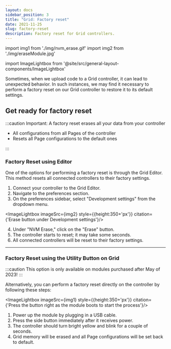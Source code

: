 ```yaml
---
layout: docs
sidebar_position: 3
title: "Grid: Factory reset"
date: 2021-11-25
slug: factory-reset
description: Factory reset for Grid controllers.
---
```



import img1 from './img/nvm_erase.gif'
import img2 from './img/eraseModule.jpg'

import ImageLightbox from '@site/src/general-layout-components/ImageLightbox'

Sometimes, when we upload code to a Grid controller, it can lead to unexpected behavior. In such instances, we may find it necessary to perform a factory reset on our Grid controller to restore it to its default settings.

## Get ready for factory reset

:::caution Important: A factory reset erases all your data from your controller

* All configurations from all Pages of the controller
* Resets all Page configurations to the default ones

:::




### Factory Reset using Editor

One of the options for performing a factory reset is through the Grid Editor. This method resets all connected controllers to their factory settings.

1. Connect your controller to the Grid Editor.
2. Navigate to the preferences section.
3. On the preferences sidebar, select "Development settings" from the dropdown menu.

<ImageLightbox imageSrc={img2}  style={{height:350+'px'}} citation={'Erase button under Development settings'}/>


4. Under "NVM Erase," click on the "Erase" button.
5. The controller starts to reset; it may take some seconds.
6. All connected controllers will be reset to their factory settings.

<!-- vedd kissebbre a kepet kerlek :) -->



---



### Factory Reset using the Utility Button on Grid

:::caution
This option is only available on modules purchased after May of 2023!
:::

Alternatively, you can perform a factory reset directly on the controller by following these steps:

<ImageLightbox imageSrc={img1} style={{height:350+'px'}} citation={'Press the button right as the module boots to start the process'}/>



1. Power up the module by plugging in a USB cable.
2. Press the side button immediately after it receives power.
3. The controller should turn bright yellow and blink for a couple of seconds.
4. Grid memory will be erased and all Page configurations will be set back to default.

<!-- GIF -->


